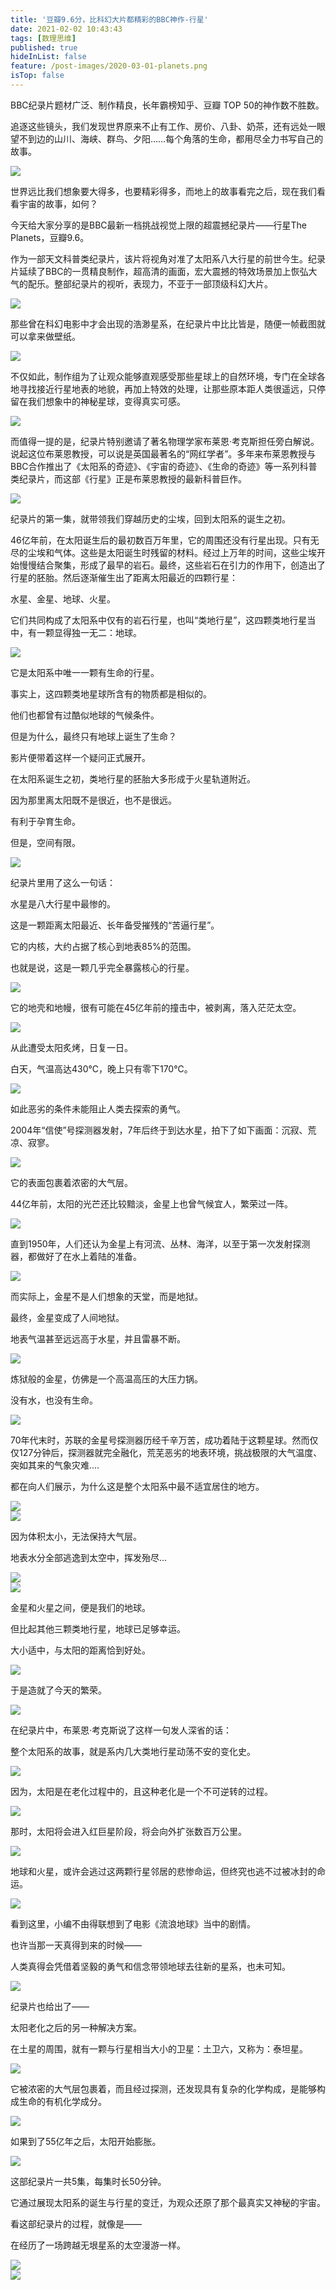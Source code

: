 ```yaml
---
title: '豆瓣9.6分，比科幻大片都精彩的BBC神作-行星'
date: 2021-02-02 10:43:43
tags: [数理思维]
published: true
hideInList: false
feature: /post-images/2020-03-01-planets.png
isTop: false
---
```

<p>
	BBC纪录片题材广泛、制作精良，长年霸榜知乎、豆瓣 TOP 50的神作数不胜数。
</p>
<p>
	追逐这些镜头，我们发现世界原来不止有工作、房价、八卦、奶茶，还有远处一眼望不到边的山川、海峡、群鸟、夕阳……每个角落的生命，都用尽全力书写自己的故事。
</p>
<div>
	<img src="/images/33280-d16dab560f9a7ea2.png" width="null" height="null" style="width:auto;height:auto;" /><br />
	<div>
	</div>
</div>
<p>
	世界远比我们想象要大得多，也要精彩得多，而地上的故事看完之后，现在我们看看宇宙的故事，如何？
</p>
<p>
	今天给大家分享的是BBC最新一档挑战视觉上限的超震撼纪录片——行星The Planets，豆瓣9.6。
</p>
<p>
	作为一部天文科普类纪录片，该片将视角对准了太阳系八大行星的前世今生。纪录片延续了BBC的一贯精良制作，超高清的画面，宏大震撼的特效场景加上恢弘大气的配乐。整部纪录片的视听，表现力，不亚于一部顶级科幻大片。
</p>
<div>
	<img src="/images/33280-e4d62806fe6a46d7.png" width="null" height="null" style="width:auto;height:auto;" /><br />
	<div>
	</div>
</div>
<p>
	那些曾在科幻电影中才会出现的浩渺星系，在纪录片中比比皆是，随便一帧截图就可以拿来做壁纸。
</p>
<div>
	<img src="/images/33280-1d5839471d58226e.png" width="null" height="null" style="width:auto;height:auto;" /><br />
	<div>
	</div>
</div>
<p>
	不仅如此，制作组为了让观众能够直观感受那些星球上的自然环境，专门在全球各地寻找接近行星地表的地貌，再加上特效的处理，让那些原本距人类很遥远，只停留在我们想象中的神秘星球，变得真实可感。
</p>
<div>
	<img src="/images/33280-0841addceed5618a.png" width="null" height="null" style="width:auto;height:auto;" /><br />
	<div>
	</div>
</div>
<p>
	而值得一提的是，纪录片特别邀请了著名物理学家布莱恩·考克斯担任旁白解说。说起这位布莱恩教授，可以说是英国最著名的“网红学者”。多年来布莱恩教授与BBC合作推出了《太阳系的奇迹》、《宇宙的奇迹》、《生命的奇迹》等一系列科普类纪录片，而这部《行星》正是布莱恩教授的最新科普巨作。
</p>
<div>
	<img src="/images/33280-a1f4643deac4d6bf.png" width="null" height="null" style="width:auto;height:auto;" /><br />
	<div>
	</div>
</div>
<p>
	纪录片的第一集，就带领我们穿越历史的尘埃，回到太阳系的诞生之初。
</p>
<p>
	46亿年前，在太阳诞生后的最初数百万年里，它的周围还没有行星出现。只有无尽的尘埃和气体。这些是太阳诞生时残留的材料。经过上万年的时间，这些尘埃开始慢慢结合聚集，形成了最早的岩石。最终，这些岩石在引力的作用下，创造出了行星的胚胎。然后逐渐催生出了距离太阳最近的四颗行星：
</p>
<p>
	水星、金星、地球、火星。
</p>
<p>
	它们共同构成了太阳系中仅有的岩石行星，也叫“类地行星”，这四颗类地行星当中，有一颗显得独一无二：地球。
</p>
<div>
	<img src="/images/33280-682190a6b7fcc0bb.png" width="null" height="null" style="width:auto;height:auto;" /><br />
	<div>
	</div>
</div>
<p>
	它是太阳系中唯一一颗有生命的行星。
</p>
<p>
	事实上，这四颗类地星球所含有的物质都是相似的。
</p>
<p>
	他们也都曾有过酷似地球的气候条件。
</p>
<p>
	但是为什么，最终只有地球上诞生了生命？
</p>
<p>
	影片便带着这样一个疑问正式展开。
</p>
<p>
	在太阳系诞生之初，类地行星的胚胎大多形成于火星轨道附近。
</p>
<p>
	因为那里离太阳既不是很近，也不是很远。
</p>
<p>
	有利于孕育生命。
</p>
<p>
	但是，空间有限。
</p>
<div>
	<img src="/images/33280-53879791a0a51f6b.png" width="null" height="null" style="width:auto;height:auto;" /><br />
	<div>
	</div>
</div>
<p>
	纪录片里用了这么一句话：
</p>
<p>
	水星是八大行星中最惨的。
</p>
<p>
	这是一颗距离太阳最近、长年备受摧残的“苦逼行星”。
</p>
<p>
	它的内核，大约占据了核心到地表85%的范围。
</p>
<p>
	也就是说，这是一颗几乎完全暴露核心的行星。
</p>
<div>
	<img src="/images/33280-276b1299b982d29e.png" width="null" height="null" style="width:auto;height:auto;" /><br />
	<div>
	</div>
</div>
<p>
	它的地壳和地幔，很有可能在45亿年前的撞击中，被剥离，落入茫茫太空。
</p>
<div>
	<img src="/images/33280-33630d3fdf80a29a.png" width="null" height="null" style="width:auto;height:auto;" /><br />
	<div>
	</div>
</div>
<p>
	从此遭受太阳炙烤，日复一日。
</p>
<p>
	白天，气温高达430℃，晚上只有零下170℃。
</p>
<div>
	<img src="/images/33280-51c0f145ef88456e.png" width="null" height="null" style="width:auto;height:auto;" /><br />
	<div>
	</div>
</div>
<p>
	如此恶劣的条件未能阻止人类去探索的勇气。
</p>
<p>
	2004年“信使”号探测器发射，7年后终于到达水星，拍下了如下画面：沉寂、荒凉、寂寥。
</p>
<div>
	<img src="/images/33280-36f91ebc4b258180.png" width="null" height="null" style="width:auto;height:auto;" /><br />
	<div>
	</div>
</div>
<p>
	它的表面包裹着浓密的大气层。
</p>
<p>
	44亿年前，太阳的光芒还比较黯淡，金星上也曾气候宜人，繁荣过一阵。
</p>
<div>
	<img src="/images/33280-f40bfcedc172992c.png" width="null" height="null" style="width:auto;height:auto;" /><br />
	<div>
	</div>
</div>
<p>
	直到1950年，人们还认为金星上有河流、丛林、海洋，以至于第一次发射探测器，都做好了在水上着陆的准备。
</p>
<div>
	<img src="/images/33280-743b810833c1ade5.png" width="null" height="null" style="width:auto;height:auto;" /><br />
	<div>
	</div>
</div>
<p>
	而实际上，金星不是人们想象的天堂，而是地狱。
</p>
<p>
	最终，金星变成了人间地狱。
</p>
<p>
	地表气温甚至远远高于水星，并且雷暴不断。
</p>
<div>
	<img src="/images/33280-546725d68a8a8feb.png" width="null" height="null" style="width:auto;height:auto;" /><br />
	<div>
	</div>
</div>
<p>
	炼狱般的金星，仿佛是一个高温高压的大压力锅。
</p>
<p>
	没有水，也没有生命。
</p>
<div>
	<img src="/images/33280-0578df7f51de6ed7.png" width="null" height="null" style="width:auto;height:auto;" /><br />
	<div>
	</div>
</div>
<p>
	70年代末时，苏联的金星号探测器历经千辛万苦，成功着陆于这颗星球。然而仅仅127分钟后，探测器就完全融化，荒芜恶劣的地表环境，挑战极限的大气温度、突如其来的气象灾难....
</p>
<p>
	都在向人们展示，为什么这是整个太阳系中最不适宜居住的地方。
</p>
<div>
	<img src="/images/33280-3deed166f5f45fde.png" width="null" height="null" style="width:auto;height:auto;" /><br />
	<div>
	</div>
</div>
<div>
	<img src="/images/33280-8ed420de1923ff7c.png" width="null" height="null" style="width:auto;height:auto;" /><br />
	<div>
	</div>
</div>
<p>
	因为体积太小，无法保持大气层。
</p>
<p>
	地表水分全部逃逸到太空中，挥发殆尽...
</p>
<div>
	<img src="/images/33280-45e1460e4ac3c880.png" width="null" height="null" style="width:auto;height:auto;" /><br />
	<div>
	</div>
</div>
<div>
	<img src="/images/33280-5923f23913c84a6f.png" width="null" height="null" style="width:auto;height:auto;" /><br />
	<div>
	</div>
</div>
<p>
	金星和火星之间，便是我们的地球。
</p>
<p>
	但比起其他三颗类地行星，地球已足够幸运。
</p>
<p>
	大小适中，与太阳的距离恰到好处。
</p>
<div>
	<img src="/images/33280-6cec9e32ac7f7999.png" width="null" height="null" style="width:auto;height:auto;" /><br />
	<div>
	</div>
</div>
<p>
	于是造就了今天的繁荣。
</p>
<div>
	<img src="/images/33280-a3beabe72ffa6980.png" width="null" height="null" style="width:auto;height:auto;" /><br />
	<div>
	</div>
</div>
<p>
	在纪录片中，布莱恩·考克斯说了这样一句发人深省的话：
</p>
<p>
	整个太阳系的故事，就是系内几大类地行星动荡不安的变化史。
</p>
<div>
	<img src="/images/33280-309c7b7cb54d788e.png" width="null" height="null" style="width:auto;height:auto;" /><br />
	<div>
	</div>
</div>
<p>
	因为，太阳是在老化过程中的，且这种老化是一个不可逆转的过程。
</p>
<div>
	<img src="/images/33280-cbdb9139b6a11c53.png" width="null" height="null" style="width:auto;height:auto;" /><br />
	<div>
	</div>
</div>
<p>
	那时，太阳将会进入红巨星阶段，将会向外扩张数百万公里。
</p>
<div>
	<img src="/images/33280-9627c13aa87d2c41.png" width="null" height="null" style="width:auto;height:auto;" /><br />
	<div>
	</div>
</div>
<p>
	地球和火星，或许会逃过这两颗行星邻居的悲惨命运，但终究也逃不过被冰封的命运。
</p>
<div>
	<img src="/images/33280-e6451b18422c3232.png" width="null" height="null" style="width:auto;height:auto;" /><br />
	<div>
	</div>
</div>
<p>
	看到这里，小编不由得联想到了电影《流浪地球》当中的剧情。
</p>
<p>
	也许当那一天真得到来的时候——
</p>
<p>
	人类真得会凭借着坚毅的勇气和信念带领地球去往新的星系，也未可知。
</p>
<div>
	<img src="/images/33280-d518c7a200d10f9e.png" width="null" height="null" style="width:auto;height:auto;" /><br />
	<div>
	</div>
</div>
<p>
	纪录片也给出了——
</p>
<p>
	太阳老化之后的另一种解决方案。
</p>
<p>
	在土星的周围，就有一颗与行星相当大小的卫星：土卫六，又称为：泰坦星。
</p>
<div>
	<img src="/images/33280-05ea516cab886038.png" width="null" height="null" style="width:auto;height:auto;" /><br />
	<div>
	</div>
</div>
<p>
	它被浓密的大气层包裹着，而且经过探测，还发现具有复杂的化学构成，是能够构成生命的有机化学成分。
</p>
<div>
	<img src="/images/33280-0ec0f9325c04f16c.png" width="null" height="null" style="width:auto;height:auto;" /><br />
	<div>
	</div>
</div>
<p>
	如果到了55亿年之后，太阳开始膨胀。
</p>
<div>
	<img src="/images/33280-8c7d57d6dece8ad7.png" width="null" height="null" style="width:auto;height:auto;" /><br />
	<div>
	</div>
</div>
<p>
	这部纪录片一共5集，每集时长50分钟。
</p>
<p>
	它通过展现太阳系的诞生与行星的变迁，为观众还原了那个最真实又神秘的宇宙。
</p>
<p>
	看这部纪录片的过程，就像是——
</p>
<p>
	在经历了一场跨越无垠星系的太空漫游一样。
</p>
<div>
	<img src="/images/33280-28decb9a48e2ae7e.png" width="null" height="null" style="width:auto;height:auto;" /><br />
	<div>
	</div>
</div>
<div>
	<img src="/images/33280-b180ce9a78d718e6.png" width="null" height="null" style="width:auto;height:auto;" /><br />
	<div>
	</div>
</div>



